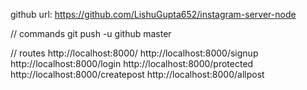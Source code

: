 github url: https://github.com/LishuGupta652/instagram-server-node

// commands
git push -u github master

// routes
http://localhost:8000/
http://localhost:8000/signup
http://localhost:8000/login
http://localhost:8000/protected
http://localhost:8000/createpost
http://localhost:8000/allpost
